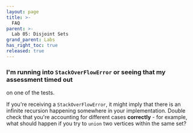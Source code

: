 ```yaml
---
layout: page
title: >-
  FAQ
parent: >-
  Lab 05: Disjoint Sets
grand_parent: Labs
has_right_toc: true
released: true
---
```



### I'm running into `StackOverFlowError` or seeing that my assessment timed out 
on one of the tests. 

If you're receiving a `StackOverFlowError`, it might imply that there is an infinite
recursion happening somewhere in your implementation. Double check that you're accounting 
for different cases **correctly** - for example, what should happen if you try to `union`
two vertices within the same set?

